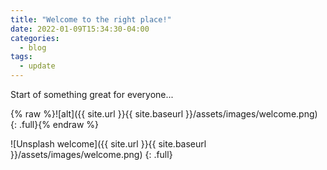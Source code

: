 ```yaml
---
title: "Welcome to the right place!"
date: 2022-01-09T15:34:30-04:00
categories:
  - blog
tags:
  - update
---
```


Start of something great for everyone...


{% raw %}![alt]({{ site.url }}{{ site.baseurl }}/assets/images/welcome.png)
{: .full}{% endraw %}

![Unsplash welcome]({{ site.url }}{{ site.baseurl }}/assets/images/welcome.png)
{: .full}
